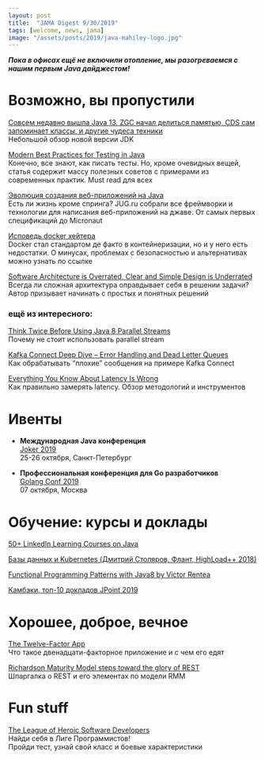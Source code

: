 ```yaml
---
layout: post
title:  "JAMA Digest 9/30/2019"
tags: [welcome, news, jama]
image: "/assets/posts/2019/java-mahiley-logo.jpg"
---
```

***Пока в офисах ещё не включили отопление, мы разогреваемся с нашим первым Java дайджестом!***

# Возможно, вы пропустили

[Совсем недавно вышла Java 13. ZGC начал делиться памятью, CDS сам запоминает классы, и другие чудеса техники](https://habr.com/ru/company/jugru/blog/467789/)  
Небольшой обзор новой версии JDK

[Modern Best Practices for Testing in Java](https://phauer.com/2019/modern-best-practices-testing-java/)  
Конечно, все знают, как писать тесты. Но, кроме очевидных вещей, статья содержит массу полезных советов с примерами из современных практик. Must read для всех

[Эволюция создания веб-приложений на Java](https://habr.com/ru/company/jugru/blog/453468/)  
Есть ли жизнь кроме спринга? JUG.ru собрали все фреймворки и технологии для написания веб-приложений на джаве. От самых первых спецификаций до Micronaut

[Исповедь docker хейтера](https://habr.com/ru/post/467607/)  
Docker стал стандартом де факто в контейнеризации, но и у него есть недостатки. О минусах, проблемах с безопасностью и альтернативах можно узнать по ссылке

[Software Architecture is Overrated, Clear and Simple Design is Underrated](https://blog.pragmaticengineer.com/software-architecture-is-overrated/)  
Всегда ли сложная архитектура оправдывает себя в решении задачи? Автор призывает начинать с простых и понятных решений

### ещё из интересного:

[Think Twice Before Using Java 8 Parallel Streams](https://dzone.com/articles/think-twice-using-java-8)  
Почему не стоит использовать parallel stream

[Kafka Connect Deep Dive – Error Handling and Dead Letter Queues](https://www.confluent.io/blog/kafka-connect-deep-dive-error-handling-dead-letter-queues)  
Как обрабатывать “плохие” сообщения на примере Kafka Connect

[Everything You Know About Latency Is Wrong](https://bravenewgeek.com/everything-you-know-about-latency-is-wrong/)  
Как правильно замерять latency. Обзор методологий и инструментов


# Ивенты

* **Международная Java конференция**  
   [Joker 2019](https://jokerconf.com/)  
   25-26 октября, Санкт-Петербург

* **Профессиональная конференция для Go разработчиков**  
   [Golang Conf 2019](https://golangconf.ru/2019)  
   07 октября, Москва


# Обучение: курсы и доклады

[50+ LinkedIn Learning Courses on Java](https://info.epam.com/indepartment/javacc/department-news/ccnews/2019/LilJava.html?utm_source=CDP_NEWSLETTER_BY&utm_campaign=Email&utm_medium=Local+Newsletter&utm_content=Sep-25-2019)

[Базы данных и Kubernetes (Дмитрий Столяров, Флант, HighLoad++ 2018)](https://www.youtube.com/watch?v=BnegHj53pW4)

[Functional Programming Patterns with Java8 by Victor Rentea](https://www.youtube.com/watch?v=YnzisJh-ZNI&t=1260s)

[Камбэки, топ-10 докладов JPoint 2019](https://habr.com/ru/company/jugru/blog/468135/)

# Хорошее, доброе, вечное

[The Twelve-Factor App](https://12factor.net/ru/)  
Что такое двенадцати-факторное приложение и с чем его едят

[Richardson Maturity Model steps toward the glory of REST](https://martinfowler.com/articles/richardsonMaturityModel.html)  
Шпаргалка о REST и его элементах по модели RMM

# Fun stuff

[The League of Heroic Software Developers](https://heroes.neilon.software/)  
Найди себя в Лиге Программистов!  
Пройди тест, узнай свой класс и боевые характеристики
